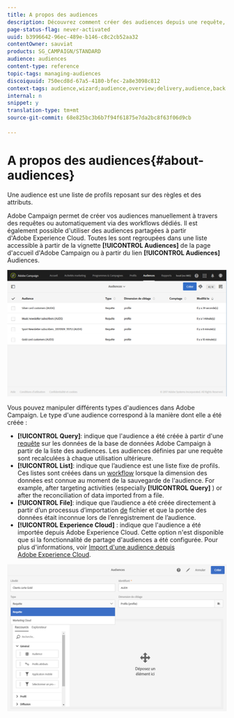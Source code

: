 ```yaml
---
title: A propos des audiences
description: Découvrez comment créer des audiences depuis une requête, une liste ou un fichier et comment les importer à partir d'Adobe Experience Cloud.
page-status-flag: never-activated
uuid: b3996642-96ec-489e-b146-c8c2cb52aa32
contentOwner: sauviat
products: SG_CAMPAIGN/STANDARD
audience: audiences
content-type: reference
topic-tags: managing-audiences
discoiquuid: 750ecd8d-67a5-4180-bfec-2a8e3098c812
context-tags: audience,wizard;audience,overview;delivery,audience,back
internal: n
snippet: y
translation-type: tm+mt
source-git-commit: 68e825bc3b6b7f94f61875e7da2bc8f63f06d9cb

---
```



# A propos des audiences{#about-audiences}

Une audience est une liste de profils reposant sur des règles et des attributs.

Adobe Campaign permet de créer vos audiences manuellement à travers des requêtes ou automatiquement via des workflows dédiés. Il est également possible d&#39;utiliser des audiences partagées à partir d&#39;Adobe Experience Cloud. Toutes les sont regroupées dans une liste accessible à partir de la vignette **[!UICONTROL Audiences]** de la page d&#39;accueil d&#39;Adobe Campaign ou à partir du lien **[!UICONTROL Audiences]** Audiences.

![](assets/audience_1.png)

Vous pouvez manipuler différents types d&#39;audiences dans Adobe Campaign. Le type d&#39;une audience correspond à la manière dont elle a été créée :

* **[!UICONTROL Query]**: indique que l&#39;audience a été créée à partir d&#39;une [requête](../../automating/using/editing-queries.md#about-query-editor) sur les données de la base de données Adobe Campaign à partir de la liste des audiences. Les audiences définies par une requête sont recalculées à chaque utilisation ultérieure.
* **[!UICONTROL List]**: indique que l’audience est une liste fixe de profils. Ces listes sont créées dans un [workflow](../../automating/using/get-started-workflows.md) lorsque la dimension des données est connue au moment de la sauvegarde de l&#39;audience. For example, after targeting activities (especially **[!UICONTROL Query]** ) or after the reconciliation of data imported from a file.
* **[!UICONTROL File]**: indique que l’audience a été créée directement à partir d’un processus d’importation [de](../../automating/using/load-file.md) fichier et que la portée des données était inconnue lors de l’enregistrement de l’audience.
* **[!UICONTROL Experience Cloud]** : indique que l&#39;audience a été importée depuis Adobe Experience Cloud. Cette option n&#39;est disponible que si la fonctionnalité de partage d&#39;audiences a été configurée. Pour plus d&#39;informations, voir [Import d&#39;une audience depuis Adobe Experience Cloud](../../integrating/using/sharing-audiences-with-audience-manager-or-people-core-service.md#importing-an-audience).

![](assets/audience_type_selection.png)

